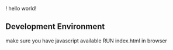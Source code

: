 !
hello world!
## Development Environment
make sure you have javascript available
RUN index.html in browser
